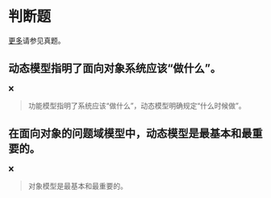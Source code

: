 # 判断题

[更多](../past-exam-papers/cuc/)请参见真题。

## 动态模型指明了面向对象系统应该“做什么”。

❌

> 功能模型指明了系统应该“做什么”，动态模型明确规定“什么时候做”。

## 在面向对象的问题域模型中，动态模型是最基本和最重要的。

❌

> 对象模型是最基本和最重要的。
